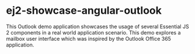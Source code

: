 # ej2-showcase-angular-outlook
This Outlook demo application showcases the usage of several Essential JS 2 components in a real world application scenario. This demo explores a mailbox user interface which was inspired by the Outlook Office 365 application.
